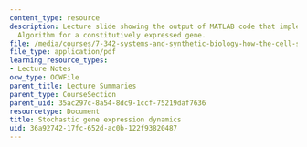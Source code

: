 ```yaml
---
content_type: resource
description: Lecture slide showing the output of MATLAB code that implements the Gillespie
  Algorithm for a constitutively expressed gene.
file: /media/courses/7-342-systems-and-synthetic-biology-how-the-cell-solves-problems-fall-2010/36a9274217fc652dac0b122f93820487_MIT7_342_F10_output.pdf.pdf
file_type: application/pdf
learning_resource_types:
- Lecture Notes
ocw_type: OCWFile
parent_title: Lecture Summaries
parent_type: CourseSection
parent_uid: 35ac297c-8a54-8dc9-1ccf-75219daf7636
resourcetype: Document
title: Stochastic gene expression dynamics
uid: 36a92742-17fc-652d-ac0b-122f93820487
---
```

